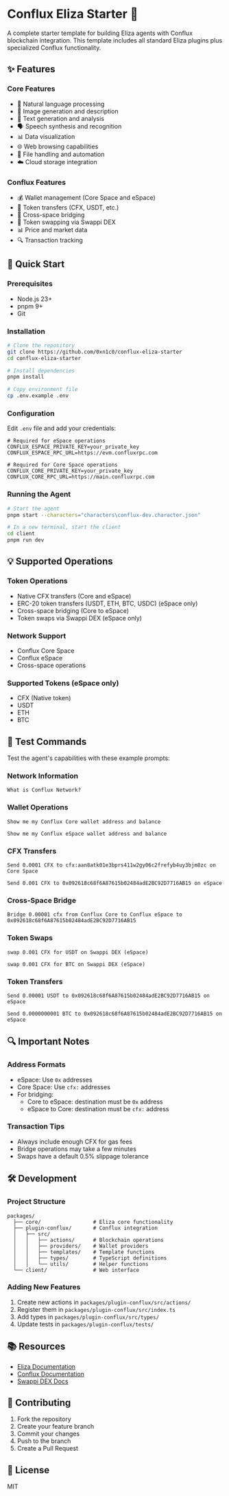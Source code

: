 # Conflux Eliza Starter 🤖

A complete starter template for building Eliza agents with Conflux blockchain integration. This template includes all standard Eliza plugins plus specialized Conflux functionality.

## ✨ Features

### Core Features

- 🤖 Natural language processing
- 🎨 Image generation and description
- 📝 Text generation and analysis
- 🗣️ Speech synthesis and recognition
- 📊 Data visualization
- 🌐 Web browsing capabilities
- 📁 File handling and automation
- ☁️ Cloud storage integration

### Conflux Features

- 💰 Wallet management (Core Space and eSpace)
- 💸 Token transfers (CFX, USDT, etc.)
- 🌉 Cross-space bridging
- 💱 Token swapping via Swappi DEX
- 📊 Price and market data
- 🔍 Transaction tracking

## 🚀 Quick Start

### Prerequisites

- Node.js 23+
- pnpm 9+
- Git

### Installation

```bash
# Clone the repository
git clone https://github.com/0xn1c0/conflux-eliza-starter
cd conflux-eliza-starter

# Install dependencies
pnpm install

# Copy environment file
cp .env.example .env
```

### Configuration

Edit `.env` file and add your credentials:

```env
# Required for eSpace operations
CONFLUX_ESPACE_PRIVATE_KEY=your_private_key
CONFLUX_ESPACE_RPC_URL=https://evm.confluxrpc.com

# Required for Core Space operations
CONFLUX_CORE_PRIVATE_KEY=your_private_key
CONFLUX_CORE_RPC_URL=https://main.confluxrpc.com
```

### Running the Agent

```bash
# Start the agent
pnpm start --characters="characters\conflux-dev.character.json"

# In a new terminal, start the client
cd client
pnpm run dev
```

## 💡 Supported Operations

### Token Operations

- Native CFX transfers (Core and eSpace)
- ERC-20 token transfers (USDT, ETH, BTC, USDC) (eSpace only)
- Cross-space bridging (Core to eSpace)
- Token swaps via Swappi DEX (eSpace only)

### Network Support

- Conflux Core Space
- Conflux eSpace
- Cross-space operations

### Supported Tokens (eSpace only)

- CFX (Native token)
- USDT
- ETH
- BTC

## 🧪 Test Commands

Test the agent's capabilities with these example prompts:

### Network Information

```
What is Conflux Network?
```

### Wallet Operations

```
Show me my Conflux Core wallet address and balance
```

```
Show me my Conflux eSpace wallet address and balance
```

### CFX Transfers

```
Send 0.0001 CFX to cfx:aan8atk01e3bprs411w2gy06c2frefyb4uy3bjm8zc on Core Space
```

```
Send 0.001 CFX to 0x092618c68f6A87615b02484adE2BC92D7716AB15 on eSpace
```

### Cross-Space Bridge

```
Bridge 0.00001 cfx from Conflux Core to Conflux eSpace to 0x092618c68f6A87615b02484adE2BC92D7716AB15
```

### Token Swaps

```
swap 0.001 CFX for USDT on Swappi DEX (eSpace)
```

```
swap 0.001 CFX for BTC on Swappi DEX (eSpace)
```

### Token Transfers

```
Send 0.00001 USDT to 0x092618c68f6A87615b02484adE2BC92D7716AB15 on eSpace
```

```
Send 0.0000000001 BTC to 0x092618c68f6A87615b02484adE2BC92D7716AB15 on eSpace
```

## 🔍 Important Notes

### Address Formats

- eSpace: Use `0x` addresses
- Core Space: Use `cfx:` addresses
- For bridging:
    - Core to eSpace: destination must be `0x` address
    - eSpace to Core: destination must be `cfx:` address

### Transaction Tips

- Always include enough CFX for gas fees
- Bridge operations may take a few minutes
- Swaps have a default 0.5% slippage tolerance

## 🛠️ Development

### Project Structure

```
packages/
  ├── core/                 # Eliza core functionality
  ├── plugin-conflux/       # Conflux integration
  │   ├── src/
  │   │   ├── actions/      # Blockchain operations
  │   │   ├── providers/    # Wallet providers
  │   │   ├── templates/    # Template functions
  │   │   ├── types/        # TypeScript definitions
  │   │   └── utils/        # Helper functions
  └── client/               # Web interface
```

### Adding New Features

1. Create new actions in `packages/plugin-conflux/src/actions/`
2. Register them in `packages/plugin-conflux/src/index.ts`
3. Add types in `packages/plugin-conflux/src/types/`
4. Update tests in `packages/plugin-conflux/tests/`

## 📚 Resources

- [Eliza Documentation](https://elizaos.github.io/eliza/)
- [Conflux Documentation](https://developer.confluxnetwork.org/)
- [Swappi DEX Docs](https://docs.swappi.io/)

## 🤝 Contributing

1. Fork the repository
2. Create your feature branch
3. Commit your changes
4. Push to the branch
5. Create a Pull Request

## 📄 License

MIT
